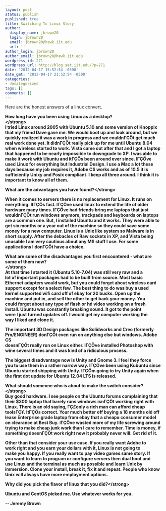 ```yaml
---
layout: post
status: publish
published: true
title: Switching To Linux Story
author:
  display_name: jbrown20
  login: jbrown20
  email: jbrown20@hawk.iit.edu
  url: ''
author_login: jbrown20
author_email: jbrown20@hawk.iit.edu
wordpress_id: 271
wordpress_url: http://blog.sat.iit.edu/?p=271
date: '2012-04-17 15:52:54 -0500'
date_gmt: '2012-04-17 21:52:54 -0500'
categories:
- Uncategorized
tags: []
comments: []
---
```

<p>Here are the honest answers of a linux convert.</p>
<p><strong>How long have you been using Linux as a desktop?<br />
<&#47;strong><br />
I tried Linux around 2005 with Ubuntu 5.10 and some version of Knoppix that my friend Dave gave me. We would boot up and look around, but we quickly realized it was a work in progress and we couldn&Gamma;&Ccedil;&Ouml;t get much real work done yet. It didn&Gamma;&Ccedil;&Ouml;t really pick up for me until Ubuntu 8.04 when wireless started to work. Vista came out after that and I got a laptop that happened to be nearly impossible to downgrade to XP. I was able to make it work with Ubuntu and it&Gamma;&Ccedil;&Ouml;s been around ever since. I&Gamma;&Ccedil;&Ouml;ve used Linux for everything but Industrial Design. I use a Mac a lot these days because my job requires it, Adobe CS works and as of 10.5 it is sufficiently Unixy and Posix compliant. I keep all three around. I think it is important to know all of them.</p>
<p><strong>What are the advantages you have found?<&#47;strong></p>
<p>When it comes to servers there is no replacement for Linux. It runs on everything. It&Gamma;&Ccedil;&Ouml;s fast. I&Gamma;&Ccedil;&Ouml;ve used linux to extend the life of older<br />
hardware many times. I&Gamma;&Ccedil;&Ouml;ve had friends bring me laptops that just<br />
wouldn&Gamma;&Ccedil;&Ouml;t run windows anymore, trackpads and keyboards on laptops are a common one. But, I installed Ubuntu and it works. They were able to<br />
get six months or a year out of the machine so they could save some<br />
money for a new computer. Linux is a Unix like system so Malware is in short supply. After the debacles of Raw sockets in XP, and Vista being unusable I am very cautious about any MS stuff I use. For some<br />
applications I don&Gamma;&Ccedil;&Ouml;t have a choice.</p>
<p><strong>What are some of the disadvantages you first encountered - what are<br />
some of them now?<br />
<&#47;strong><br />
At that time I started it (Ubuntu 5.10-7.04) was still very raw and a<br />
lot of important packages had to be built from source. Most basic<br />
Ethernet adapters would work, but you could forget about wireless card support except for a select few. The best thing to do was buy a used kernel supported wifi card off of ebay for 20 bucks. Open up the<br />
machine and put in, and sell the other to get back your money. You<br />
could forget about any type of flash or hd video working on a fresh<br />
install. Ubuntu was constantly breaking sound. It got to the point<br />
were I just turned updates off. I would get my computer working the<br />
way I liked and clone it.</p>
<p>The important 3D Design packages like Solidworks and Creo (formerly<br />
Pro&#47;ENGINEER) don&Gamma;&Ccedil;&Ouml;t even run on anything else but windows. Adobe CS<br />
doesn&Gamma;&Ccedil;&Ouml;t really run on Linux either. I&Gamma;&Ccedil;&Ouml;ve installed Photoshop with wine several times and it was kind of a ridiculous process.</p>
<p>The biggest disadvantage now is Unity and Gnome 3. I feel they force<br />
you to use them in a rather narrow way. I&Gamma;&Ccedil;&Ouml;ve been using Kubuntu since<br />
Ubuntu started shipping with Unity. I&Gamma;&Ccedil;&Ouml;m going to try Unity again when<br />
the first dot update for Ubuntu 12.04 LTS is released.</p>
<p><strong>What should someone who is about to make the switch consider?<br />
<&#47;strong><br />
Buy good hardware. I see people on the Ubuntu forums complaining that<br />
their $300 laptop that barely runs windows isn&Gamma;&Ccedil;&Ouml;t working right with<br />
Linux. There is an old saying, &Gamma;&Ccedil;&pound;only a rich man can afford cheap<br />
tools&Gamma;&Ccedil;&yen;. It&Gamma;&Ccedil;&Ouml;s correct. Your much better off buying a 18 months old off<br />
lease Enterprise grade laptop from ebay that a cheapo consumer model<br />
on clearance at Best Buy. I&Gamma;&Ccedil;&Ouml;ve wasted more of my life screwing around<br />
trying to make cheap junk work than I care to remember. Time is money, if something doesn&Gamma;&Ccedil;&Ouml;t work right new it probably never will. Get rid of it.</p>
<p>Other than that consider your use case. If you really want Adobe to<br />
work right and you earn your dollars with it, Linux is not going to<br />
make you happy. If you really want to pay video games same story. If<br />
you want to learn to program or configure servers then dual boot and<br />
use Linux and the terminal as much as possible and learn Unix by<br />
immersion. Clone your install, break it, fix it and repeat. People who know Unix will always have more employment options.</p>
<p><strong>Why did you pick the flavor of linux that you did?<&#47;strong></p>
<p>Ubuntu and CentOS picked me. Use whatever works for you.</p>
<p>-- Jeremy Brown</p>
